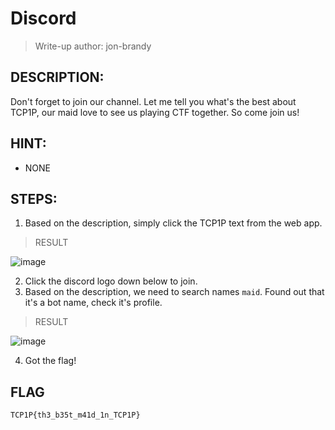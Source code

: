 # Discord
> Write-up author: jon-brandy
## DESCRIPTION:
Don't forget to join our channel. Let me tell you what's the best about TCP1P, our maid love to see us playing CTF together. So come join us!
## HINT:
- NONE
## STEPS:
1. Based on the description, simply click the TCP1P text from the web app.

> RESULT

![image](https://user-images.githubusercontent.com/70703371/213627814-d13dd77f-d0f8-4323-9e20-92eb25ef5871.png)


2. Click the discord logo down below to join.
3. Based on the description, we need to search names `maid`. Found out that it's a bot name, check it's profile.

> RESULT

![image](https://user-images.githubusercontent.com/70703371/213627982-8f6b49ed-dc89-44ce-b442-585b3c534e40.png)


4. Got the flag!


## FLAG

```
TCP1P{th3_b35t_m41d_1n_TCP1P}
```
